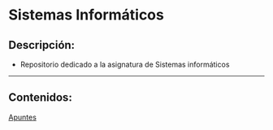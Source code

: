 #   Sistemas Informáticos
 ## Descripción:
- Repositorio dedicado a la asignatura de Sistemas informáticos
-------
## Contenidos:

[Apuntes](Apuntes/)
